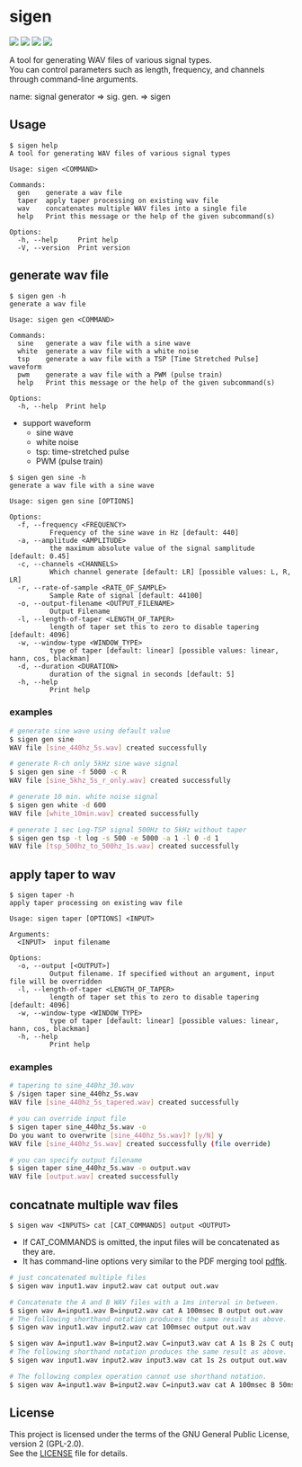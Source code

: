 # sigen

![](https://img.shields.io/github/repo-size/kyoush/sigen)
![](https://img.shields.io/github/languages/code-size/kyoush/sigen)
![](https://img.shields.io/github/v/release/kyoush/sigen)
![](https://img.shields.io/github/license/kyoush/sigen)

A tool for generating WAV files of various signal types. \
You can control parameters such as length, frequency, and channels through command-line arguments.

name: signal generator => sig. gen. => sigen

## Usage

```
$ sigen help
A tool for generating WAV files of various signal types

Usage: sigen <COMMAND>

Commands:
  gen    generate a wav file
  taper  apply taper processing on existing wav file
  wav    concatenates multiple WAV files into a single file
  help   Print this message or the help of the given subcommand(s)

Options:
  -h, --help     Print help
  -V, --version  Print version
```

## generate wav file

```
$ sigen gen -h
generate a wav file

Usage: sigen gen <COMMAND>

Commands:
  sine   generate a wav file with a sine wave
  white  generate a wav file with a white noise
  tsp    generate a wav file with a TSP [Time Stretched Pulse] waveform
  pwm    generate a wav file with a PWM (pulse train)
  help   Print this message or the help of the given subcommand(s)

Options:
  -h, --help  Print help
```

- support waveform
  - sine wave
  - white noise
  - tsp: time-stretched pulse
  - PWM (pulse train)

```
$ sigen gen sine -h
generate a wav file with a sine wave

Usage: sigen gen sine [OPTIONS]

Options:
  -f, --frequency <FREQUENCY>
          Frequency of the sine wave in Hz [default: 440]
  -a, --amplitude <AMPLITUDE>
          the maximum absolute value of the signal samplitude [default: 0.45]
  -c, --channels <CHANNELS>
          Which channel generate [default: LR] [possible values: L, R, LR]
  -r, --rate-of-sample <RATE_OF_SAMPLE>
          Sample Rate of signal [default: 44100]
  -o, --output-filename <OUTPUT_FILENAME>
          Output Filename
  -l, --length-of-taper <LENGTH_OF_TAPER>
          length of taper set this to zero to disable tapering [default: 4096]
  -w, --window-type <WINDOW_TYPE>
          type of taper [default: linear] [possible values: linear, hann, cos, blackman]
  -d, --duration <DURATION>
          duration of the signal in seconds [default: 5]
  -h, --help
          Print help
```

### examples

```bash
# generate sine wave using default value
$ sigen gen sine
WAV file [sine_440hz_5s.wav] created successfully
```

```bash
# generate R-ch only 5kHz sine wave signal
$ sigen gen sine -f 5000 -c R
WAV file [sine_5khz_5s_r_only.wav] created successfully
```

```bash
# generate 10 min. white noise signal
$ sigen gen white -d 600
WAV file [white_10min.wav] created successfully
```

```bash
# generate 1 sec Log-TSP signal 500Hz to 5kHz without taper
$ sigen gen tsp -t log -s 500 -e 5000 -a 1 -l 0 -d 1
WAV file [tsp_500hz_to_500hz_1s.wav] created successfully
```

## apply taper to wav

```
$ sigen taper -h
apply taper processing on existing wav file

Usage: sigen taper [OPTIONS] <INPUT>

Arguments:
  <INPUT>  input filename

Options:
  -o, --output [<OUTPUT>]
          Output filename. If specified without an argument, input file will be overridden
  -l, --length-of-taper <LENGTH_OF_TAPER>
          length of taper set this to zero to disable tapering [default: 4096]
  -w, --window-type <WINDOW_TYPE>
          type of taper [default: linear] [possible values: linear, hann, cos, blackman]
  -h, --help
          Print help
```

### examples

```bash
# tapering to sine_440hz_30.wav
$ /sigen taper sine_440hz_5s.wav
WAV file [sine_440hz_5s_tapered.wav] created successfully
```

```bash
# you can override input file
$ sigen taper sine_440hz_5s.wav -o
Do you want to overwrite [sine_440hz_5s.wav]? [y/N] y
WAV file [sine_440hz_5s.wav] created successfully (file override)
```

```bash
# you can specify output filename
$ sigen taper sine_440hz_5s.wav -o output.wav
WAV file [output.wav] created successfully
```

## concatnate multiple wav files

```
$ sigen wav <INPUTS> cat [CAT_COMMANDS] output <OUTPUT>
```

- If CAT_COMMANDS is omitted, the input files will be concatenated as they are.
- It has command-line options very similar to the PDF merging tool [pdftk](https://www.pdflabs.com/docs/pdftk-man-page/).

```bash
# just concatenated multiple files
$ sigen wav input1.wav input2.wav cat output out.wav
```

```bash
# Concatenate the A and B WAV files with a 1ms interval in between.
$ sigen wav A=input1.wav B=input2.wav cat A 100msec B output out.wav
# The following shorthand notation produces the same result as above.
$ sigen wav input1.wav input2.wav cat 100msec output out.wav
```

```bash
$ sigen wav A=input1.wav B=input2.wav C=input3.wav cat A 1s B 2s C output out.wav
# The following shorthand notation produces the same result as above.
$ sigen wav input1.wav input2.wav input3.wav cat 1s 2s output out.wav
```

```bash
# The following complex operation cannot use shorthand notation.
$ sigen wav A=input1.wav B=input2.wav C=input3.wav cat A 100msec B 50msec A 100msec B 1s C output out.wav
```

## License
This project is licensed under the terms of the GNU General Public License, version 2 (GPL-2.0).  
See the [LICENSE](./LICENSE) file for details.
